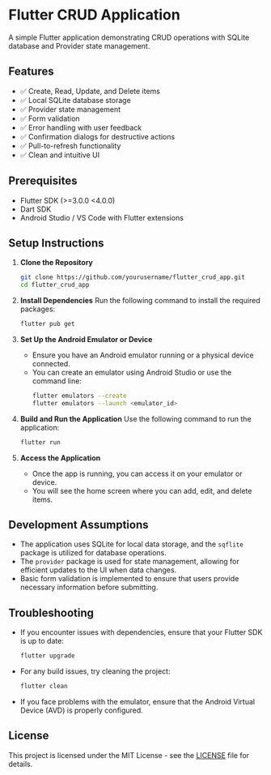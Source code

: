 # Flutter CRUD Application

A simple Flutter application demonstrating CRUD operations with SQLite database and Provider state management.

## Features

- ✅ Create, Read, Update, and Delete items
- ✅ Local SQLite database storage
- ✅ Provider state management
- ✅ Form validation
- ✅ Error handling with user feedback
- ✅ Confirmation dialogs for destructive actions
- ✅ Pull-to-refresh functionality
- ✅ Clean and intuitive UI

## Prerequisites

- Flutter SDK (>=3.0.0 <4.0.0)
- Dart SDK
- Android Studio / VS Code with Flutter extensions

## Setup Instructions

1. **Clone the Repository**
   ```bash
   git clone https://github.com/yourusername/flutter_crud_app.git
   cd flutter_crud_app
   ```

2. **Install Dependencies**
   Run the following command to install the required packages:
   ```bash
   flutter pub get
   ```

3. **Set Up the Android Emulator or Device**
   - Ensure you have an Android emulator running or a physical device connected.
   - You can create an emulator using Android Studio or use the command line:
     ```bash
     flutter emulators --create
     flutter emulators --launch <emulator_id>
     ```

4. **Build and Run the Application**
   Use the following command to run the application:
   ```bash
   flutter run
   ```

5. **Access the Application**
   - Once the app is running, you can access it on your emulator or device.
   - You will see the home screen where you can add, edit, and delete items.

## Development Assumptions

- The application uses SQLite for local data storage, and the `sqflite` package is utilized for database operations.
- The `provider` package is used for state management, allowing for efficient updates to the UI when data changes.
- Basic form validation is implemented to ensure that users provide necessary information before submitting.

## Troubleshooting

- If you encounter issues with dependencies, ensure that your Flutter SDK is up to date:
  ```bash
  flutter upgrade
  ```

- For any build issues, try cleaning the project:
  ```bash
  flutter clean
  ```

- If you face problems with the emulator, ensure that the Android Virtual Device (AVD) is properly configured.

## License

This project is licensed under the MIT License - see the [LICENSE](LICENSE) file for details.
